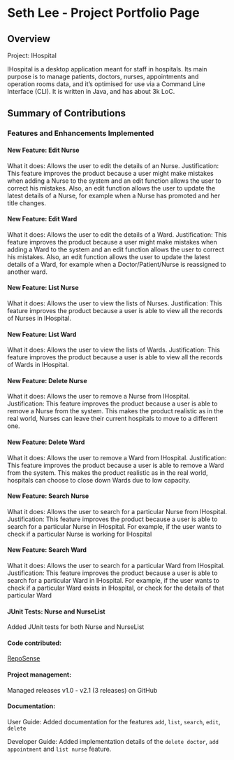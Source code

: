 # Seth Lee - Project Portfolio Page

## Overview
Project: IHospital

IHospital is a desktop application meant for staff in hospitals.
Its main purpose is to manage patients, doctors, nurses, appointments and operation rooms data,
and it’s optimised for use via a Command Line Interface (CLI).
It is written in Java, and has about 3k LoC.

## Summary of Contributions
### Features and Enhancements Implemented
#### New Feature: Edit Nurse
What it does: Allows the user to edit the details of an Nurse.
Justification: This feature improves the product because a user might make mistakes when adding a Nurse to the system
and an edit function allows the user to correct his mistakes. Also, an edit function allows the user to update
the latest details of a Nurse, for example when a Nurse has promoted and her title changes.

#### New Feature: Edit Ward
What it does: Allows the user to edit the details of a Ward.
Justification: This feature improves the product because a user might make mistakes when adding a Ward to the system
and an edit function allows the user to correct his mistakes. Also, an edit function allows the user to update
the latest details of a Ward, for example when a Doctor/Patient/Nurse is reassigned to another ward.

#### New Feature: List Nurse
What it does: Allows the user to view the lists of Nurses.
Justification: This feature improves the product because a user is able to view all the
records of Nurses in IHospital.

#### New Feature: List Ward
What it does: Allows the user to view the lists of Wards.
Justification: This feature improves the product because a user is able to view all the
records of Wards in IHospital.

#### New Feature: Delete Nurse
What it does: Allows the user to remove a Nurse from IHospital.
Justification: This feature improves the product because a user is able to remove a Nurse 
from the system. This makes the product realistic as in the real world, Nurses can leave their current
hospitals to move to a different one.

#### New Feature: Delete Ward
What it does: Allows the user to remove a Ward from IHospital.
Justification: This feature improves the product because a user is able to remove a Ward
from the system. This makes the product realistic as in the real world, hospitals can choose
to close down Wards due to low capacity.

#### New Feature: Search Nurse
What it does: Allows the user to search for a particular Nurse from IHospital.
Justification: This feature improves the product because a user is able to search for a particular
Nurse in IHospital. For example, if the user wants to check if a particular Nurse is working for IHospital

#### New Feature: Search Ward
What it does: Allows the user to search for a particular Ward from IHospital.
Justification: This feature improves the product because a user is able to search for a particular
Ward in IHospital. For example, if the user wants to check if a particular Ward exists in IHospital, 
or check for the details of that particular Ward

#### JUnit Tests: Nurse and NurseList
Added JUnit tests for both Nurse and NurseList

#### Code contributed:
[RepoSense](https://nus-cs2113-ay2122s2.github.io/tp-dashboard/?search=&sort=groupTitle&sortWithin=title&timeframe=commit&mergegroup=&groupSelect=groupByRepos&breakdown=true&checkedFileTypes=docs~functional-code~test-code~other&since=2022-02-18&tabOpen=true&tabType=authorship&tabAuthor=sethlxk&tabRepo=AY2122S2-CS2113-T11-2%2Ftp%5Bmaster%5D&authorshipIsMergeGroup=false&authorshipFileTypes=functional-code&authorshipIsBinaryFileTypeChecked=false)

#### Project management:
Managed releases v1.0 - v2.1 (3 releases) on GitHub

#### Documentation:
User Guide:
Added documentation for the features `add`, `list`, `search`, `edit`, `delete`

Developer Guide:
Added implementation details of the `delete doctor`, `add appointment` and `list nurse` feature.


